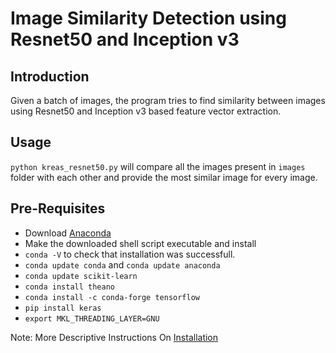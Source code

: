 # Image Similarity Detection using Resnet50 and Inception v3

## Introduction
Given a batch of images, the program tries to find similarity between images using Resnet50 and Inception v3 based feature vector extraction. 

## Usage
``python kreas_resnet50.py`` will compare all the images present in ``images`` folder with each other and provide the most similar image for every image. 

## Pre-Requisites
* Download [Anaconda](https://www.anaconda.com/download/#linux)
* Make the downloaded shell script executable and install
* ``conda -V`` to check that installation was successfull. 
* ``conda update conda`` and ``conda update anaconda``
* ``conda update scikit-learn``
* ``conda install theano``
* ``conda install -c conda-forge tensorflow``
* ``pip install keras``
* ``export MKL_THREADING_LAYER=GNU``

Note: More Descriptive Instructions On [Installation](https://machinelearningmastery.com/setup-python-environment-machine-learning-deep-learning-anaconda/)
